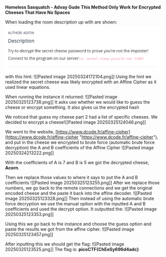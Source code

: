 **Homeless Sasquatch - Advay Gude**
**This Method Only Work for Encrypted Cheeses That Have No Spaces**

When loading the room description up with are shown:
![alt text](https://github.com/Andrew-exe/picoCTF-writeups/blob/main/Pasted%20image%2020250324172052.png)
with this hint:
![[Pasted image 20250324172104.png]]
Using the hint we realized the secret cheese was likely encrypted with an Affine Cipher as it used linear equations.

When running the instance it returned:
![[Pasted image 20250325123738.png]]
 It asks use whether we would like to guess the cheese or encrypt something. It also gives us the encrypted hash 
 
We noticed that guess my cheese part 2 had a list of specific cheeses. We decided to encrypt a cheese![[Pasted image 20250325124046.png]]

We went to the website, [https://www.dcode.fr/affine-cipher](https://www.dcode.fr/affine-cipher "https://www.dcode.fr/affine-cipher"), and put in the cheese we encrypted to brute force (automatic brute force decryption) the A and B coefficients of the Affine Cipher
![[Pasted image 20250324213222.png]]

With the coefficients of A is 7 and B is 5 we got the decrypted cheese, **Acorn**.

Then we replace those values to where it says to put the A and B coefficients
![[Pasted image 20250325123255.png]]
After we replace those numbers, we go back to the remote connections and we get the original encoded cheese and the paste it back into the affine decoder.
![[Pasted image 20250325123328.png]]
Then instead of using the automatic brute force decryption we use the manual option with the inputted A and B coefficients and used the decrypt option. 
It outputted the:
![[Pasted image 20250325123353.png]]

Using this we go back to the instance and choose the guess option and paste the results we got from the affine cipher.
![[Pasted image 20250325123457.png]]

After inputting this we should get the flag: 
![[Pasted image 20250325123525.png]]
The flag is: **picoCTF{ChEeSy696d4adc}** 
